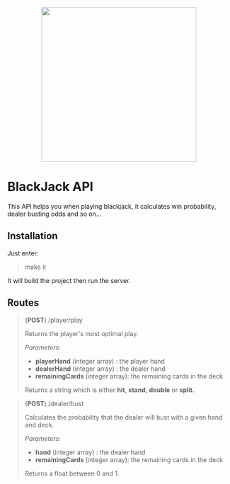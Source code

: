 
<p align="center"><a href="https://symfony.com" target="_blank">
    <img 
    src="https://image.flaticon.com/icons/svg/1983/1983632.svg" 
    width="350">
</a></p>

BlackJack API
==

This API helps you when playing blackjack, it calculates win probability, dealer busting odds and so on...
 
Installation
--
Just enter:

>make it

It will build the project then run the server.

Routes
--
>(**POST**) /player/play 
>
>Returns the player's most optimal play.
>
>*Parameters:* 
> - **playerHand** (integer array) : the player hand
> - **dealerHand** (integer array) : the dealer hand
> - **remainingCards** (integer array): the remaining cards in the deck
>
> Returns a string which is either **hit**, **stand**, **double** or **split**.
>

>(**POST**) /dealer/bust 
>
>Calculates the probability that the dealer will bust with a given hand and deck.
>
>*Parameters:* 
> - **hand** (integer array) : the dealer hand
> - **remainingCards** (integer array): the remaining cards in the deck
>
> Returns a float between 0 and 1.

